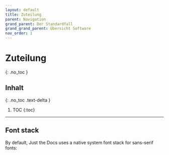 ```yaml
---
layout: default
title: Zuteilung
parent: Navigation
grand_parent: Der Standardfall
grand_grand_parent: Übersicht Software
nav_order: 1
---
```


# Zuteilung
{: .no_toc }

## Inhalt
{: .no_toc .text-delta }

1. TOC
{:toc}

---

## Font stack

By default, Just the Docs uses a native system font stack for sans-serif fonts:

